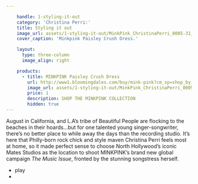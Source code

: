 ```yaml
---

    handle: 1-styling-it-out
    category: 'Christina Perri:'
    title: Styling it out
    image_url: assets/1-styling-it-out/MinkPink_ChristinaPerri_0005-31_opt.jpeg
    cover_caption: 'Minkpink Paisley Crush Dress.'

    layout:
      type: three-column
      image_align: right

    products:
      - title: MINKPINK Paisley Crush Dress 
        url: http://www1.bloomingdales.com/buy/mink-pink?cm_sp=shop_by_brand-_-ALL%20DESIGNERS-_-MINK%20PINK#1
        image_url: assets/1-styling-it-out/MinkPink_ChristinaPerri_0005-31_opt.jpeg
        price: 1
        description: SHOP THE MINKPINK COLLECTION
        hidden: true
---
```


<style>
  article.page[data-page="1-styling-it-out"] .content {
    position: relative;
  }

  /*  Replace page heading with outline heading (change background url or height if needed) */
  h1.title {
    height: 150px;
    background: url(assets/1-styling-it-out/STYLINGITOUT.svg) no-repeat;
    background-size: 100%;
    color: transparent;
  }

  article.page[data-page="1-styling-it-out"] .cp-container {
    position: absolute;
    top: 0;
    left: 50%;
    margin-top: -25px;
    margin-left: -100px;
  }

  article.page[data-page="1-styling-it-out"] .cp-container ul {
    padding-left: 25px;
  }


  article.page[data-page="1-styling-it-out"] header  {
    padding-top: 130px;
  }

  article.page[data-page="1-styling-it-out"] header .category {
    top: 200px;
    margin-top: 200px;
    color: black;
    text-align: left;
    font-size: 40px;
    font-family: 'rodondoregular';
  }
</style>

August in California, and L.A’s tribe of Beautiful People are flocking to the beaches in their hoards…but for one talented young singer-songwriter, there’s no better place to while away the days than the recording studio. It’s here that Philly-born rock chick and style maven Christina Perri feels most at home, so it made perfect sense to choose North Hollywood’s iconic Mates Studios as the location to shoot MINKPINK’s brand new global campaign <em>The Music Issue</em>, fronted by the stunning songstress herself.

<div id="jquery_jplayer_1" class="cp-jplayer"></div>

<div id="cp_container_1" class="cp-container">
  <div class="cp-buffer-holder"> <!-- .cp-gt50 only needed when buffer is > than 50% -->
    <div class="cp-buffer-1"></div>
    <div class="cp-buffer-2"></div>
  </div>
  <div class="cp-progress-holder"> <!-- .cp-gt50 only needed when progress is > than 50% -->
    <div class="cp-progress-1"></div>
    <div class="cp-progress-2"></div>
  </div>
  <div class="cp-circle-control"></div>
  <ul class="cp-controls">
    <li><a class="cp-play" tabindex="1">play</a></li>
    <li><a class="cp-pause" style="display:none;" tabindex="1">pause</a></li> <!-- Needs the inline style here, or jQuery.show() uses display:inline instead of display:block -->
  </ul>
</div>

<script>
  var myCirclePlayer = new CirclePlayer("#jquery_jplayer_1",{
    m4a: "/music/assets/Christina Perri - I Believe.m4a"
  },
  {
    cssSelectorAncestor: "#cp_container_1",
    canplay: function() {
      $("#jquery_jplayer_1").jPlayer("play");
    }
  });
</script>
